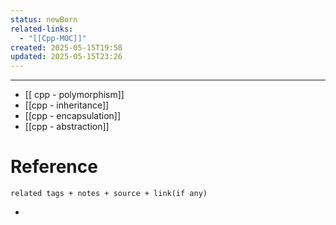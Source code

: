 ```yaml
---
status: newBorn
related-links:
  - "[[Cpp-MOC]]"
created: 2025-05-15T19:58
updated: 2025-05-15T23:26
---
```

---

- [[ cpp - polymorphism]]
- [[cpp - inheritance]]
- [[cpp - encapsulation]]
- [[cpp - abstraction]]


# Reference
`related tags + notes + source + link(if any)`
 

- 